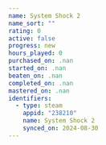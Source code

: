 ```yaml
---
name: System Shock 2
name_sort: ""
rating: 0
active: false
progress: new
hours_played: 0
purchased_on: .nan
started_on: .nan
beaten_on: .nan
completed_on: .nan
mastered_on: .nan
identifiers:
  - type: steam
    appid: "238210"
    name: System Shock 2
    synced_on: 2024-08-30
---
```

